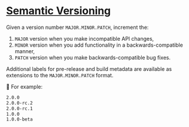 # [Semantic Versioning](https://semver.org/)

Given a version number `MAJOR.MINOR.PATCH`, increment the:

1. `MAJOR` version when you make incompatible API changes,
2. `MINOR` version when you add functionality in a backwards-compatible manner,
3. `PATCH` version when you make backwards-compatible bug fixes.

Additional labels for pre-release and build metadata are available as extensions to the `MAJOR.MINOR.PATCH` format.

🌰 For example:

```md
2.0.0
2.0.0-rc.2
2.0.0-rc.1
1.0.0
1.0.0-beta
```
